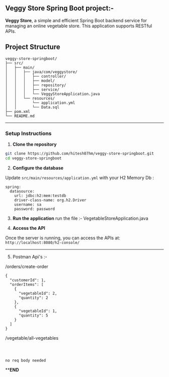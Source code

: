 
**Veggy Store Spring Boot** project:-
---
**Veggy Store**, a simple and efficient Spring Boot backend service for managing an online vegetable store. This application supports RESTful APIs.


##  Project Structure

```
veggy-store-springboot/
├── src/
│   ├── main/
│   │   ├── java/com/veggystore/
│   │   │   ├── controller/
│   │   │   ├── model/
│   │   │   ├── repository/
│   │   │   ├── service/
│   │   │   └── VeggyStoreApplication.java
│   │   └── resources/
│   │       └── application.yml
│   │       └── Data.sql
├── pom.xml
└── README.md
```

---
### Setup Instructions

1. **Clone the repository**

```bash
git clone https://github.com/hitesh07hm/veggy-store-springboot.git
cd veggy-store-springboot
```

2. **Configure the database**

Update `src/main/resources/application.yml` with your H2 Memory Db :    

```properties
spring:
  datasource:
    url: jdbc:h2:mem:testdb
    driver-class-name: org.h2.Driver
    username: sa
    password: password
```

3. **Run the application**
run the file :- 
VegetableStoreApplication.java


4. **Access the API**

Once the server is running, you can access the APIs at:  
`http://localhost:8080/h2-console/`

---
5. Postman Api's :- 

/orders/create-order
```
{
  "customerId": 1,
  "orderItems": [
    {
      "vegetableId": 2,
      "quantity": 2
    },
    {
      "vegetableId": 1,
      "quantity": 5
    }
  ]
}

```

/vegetable/all-vegetables
```



no req body needed
```

********END******
